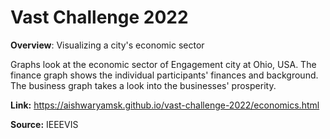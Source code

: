 # Vast Challenge 2022

**Overview**: Visualizing a city's economic sector

Graphs look at the economic sector of Engagement city at Ohio, USA. The finance graph shows the individual participants' finances and background. The business graph takes a look into the businesses' prosperity.

**Link:** https://aishwaryamsk.github.io/vast-challenge-2022/economics.html

**Source:** IEEEVIS

